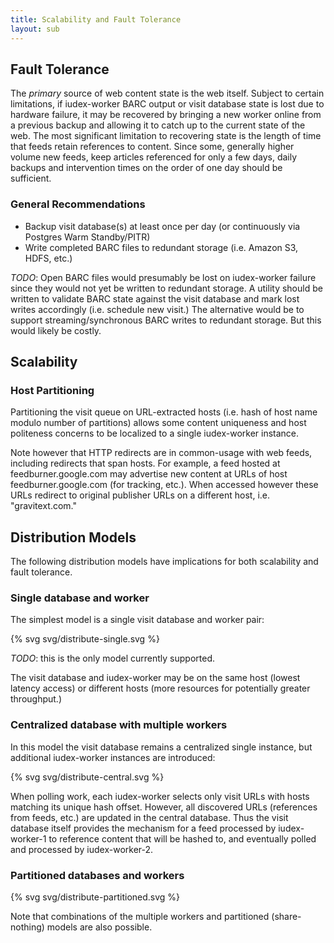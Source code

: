 ```yaml
---
title: Scalability and Fault Tolerance
layout: sub
---
```


## Fault Tolerance

The *primary* source of web content state is the web itself. Subject
to certain limitations, if iudex-worker BARC output or visit database
state is lost due to hardware failure, it may be recovered by bringing
a new worker online from a previous backup and allowing it to catch up
to the current state of the web. The most significant limitation to
recovering state is the length of time that feeds retain references to
content.  Since some, generally higher volume new feeds, keep articles
referenced for only a few days, daily backups and intervention times on
the order of one day should be sufficient.

### General Recommendations

* Backup visit database(s) at least once per day (or continuously via
  Postgres Warm Standby/PITR)
* Write completed BARC files to redundant storage (i.e. Amazon S3,
  HDFS, etc.)

_TODO_: Open BARC files would presumably be lost on iudex-worker failure
since they would not yet be written to redundant storage. A utility
should be written to validate BARC state against the visit database
and mark lost writes accordingly (i.e. schedule new visit.) The
alternative would be to support streaming/synchronous BARC writes to
redundant storage. But this would likely be costly.

## Scalability

### Host Partitioning

Partitioning the visit queue on URL-extracted hosts (i.e. hash of host
name modulo number of partitions) allows some content uniqueness and
host politeness concerns to be localized to a single iudex-worker
instance.

Note however that HTTP redirects are in common-usage with web feeds,
including redirects that span hosts. For example, a feed hosted at
feedburner.google.com may advertise new content at URLs of host
feedburner.google.com (for tracking, etc.). When accessed however
these URLs redirect to original publisher URLs on a different host,
i.e. "gravitext.com."

## Distribution Models

The following distribution models have implications for both
scalability and fault tolerance.

### Single database and worker

The simplest model is a single visit database and worker pair:

{% svg svg/distribute-single.svg %}

_TODO_: this is the only model currently supported.

The visit database and iudex-worker may be on the same host (lowest
latency access) or different hosts (more resources for
potentially greater throughput.)

### Centralized database with multiple workers

In this model the visit database remains a centralized single instance,
but additional iudex-worker instances are introduced:

{% svg svg/distribute-central.svg %}

When polling work, each iudex-worker selects only visit URLs with
hosts matching its unique hash offset. However, all discovered URLs
(references from feeds, etc.) are updated in the central
database. Thus the visit database itself provides the mechanism for a
feed processed by iudex-worker-1 to reference content that will be
hashed to, and eventually polled and processed by iudex-worker-2.

### Partitioned databases and workers

{% svg svg/distribute-partitioned.svg %}

Note that combinations of the multiple workers and partitioned
(share-nothing) models are also possible.
